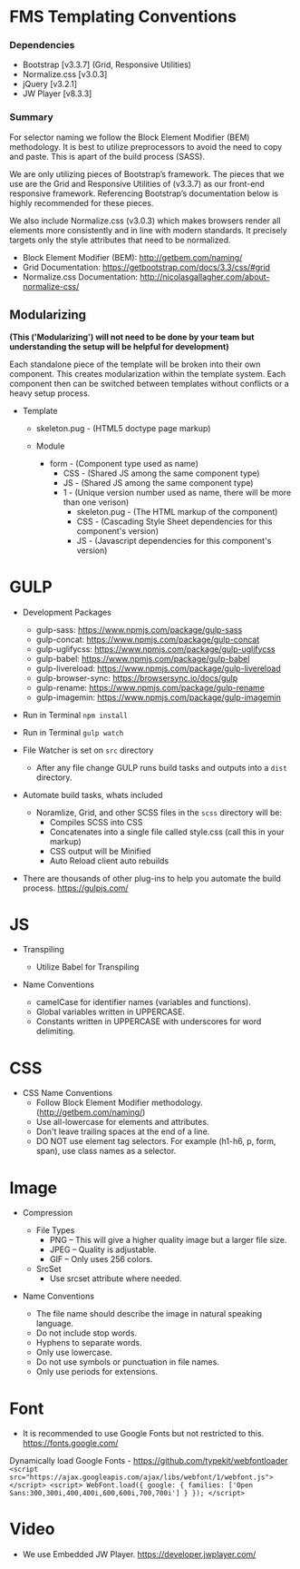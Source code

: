 # FMS Templating Conventions


### Dependencies
* Bootstrap [v3.3.7] (Grid, Responsive Utilities)
* Normalize.css [v3.0.3]
* jQuery [v3.2.1]
* JW Player [v8.3.3]


### Summary
For selector naming we follow the Block Element Modifier (BEM) methodology.
It is best to utilize preprocessors to avoid the need to copy and paste. This is apart of the build process (SASS).

We are only utilizing pieces of Bootstrap’s framework. The pieces that we use are the Grid and Responsive Utilities of (v3.3.7) as our front-end responsive framework. Referencing Bootstrap’s documentation below is highly recommended for these pieces.

We also include Normalize.css (v3.0.3) which makes browsers render all elements more consistently and in line with modern standards. It precisely targets only the style attributes that need to be normalized.

- Block Element Modifier (BEM): http://getbem.com/naming/
- Grid Documentation: https://getbootstrap.com/docs/3.3/css/#grid
- Normalize.css Documentation: http://nicolasgallagher.com/about-normalize-css/

## Modularizing
**(This ('Modularizing') will not need to be done by your team but understanding the setup will be helpful for development)**

Each standalone piece of the template will be broken into their own component. This creates modularization within the template system.  Each component then can be switched between templates without conflicts or a heavy setup process.

* Template
    * skeleton.pug - (HTML5 doctype page markup)

    * Module
        * form - (Component type used as name)
	        * CSS - (Shared JS among the same component type)
	        * JS - (Shared JS among the same component type)
	        * 1 - (Unique version number used as name, there will be more than one verison)
		        * skeleton.pug - (The HTML markup of the component)
		        * CSS - (Cascading Style Sheet dependencies for this component's version)
		        * JS - (Javascript dependencies for this component's version)

# GULP

* Development Packages
    * gulp-sass: https://www.npmjs.com/package/gulp-sass
    * gulp-concat: https://www.npmjs.com/package/gulp-concat
    * gulp-uglifycss: https://www.npmjs.com/package/gulp-uglifycss
    * gulp-babel: https://www.npmjs.com/package/gulp-babel
    * gulp-livereload: https://www.npmjs.com/package/gulp-livereload
    * gulp-browser-sync: https://browsersync.io/docs/gulp
    * gulp-rename: https://www.npmjs.com/package/gulp-rename
    * gulp-imagemin: https://www.npmjs.com/package/gulp-imagemin


* Run in Terminal `npm install`
* Run in Terminal `gulp watch`

* File Watcher is set on `src` directory
    * After any file change GULP runs build tasks and outputs into a `dist` directory.
* Automate build tasks, whats included
    * Noramlize, Grid, and other SCSS files in the `scss` directory will be:
        * Compiles SCSS into CSS
        * Concatenates into a single file called style.css (call this in your markup)
        * CSS output will be Minified
        * Auto Reload client auto rebuilds

* There are thousands of other plug-ins to help you automate the build process. https://gulpjs.com/

# JS

* Transpiling
   * Utilize Babel for Transpiling

* Name Conventions
    * camelCase for identifier names (variables and functions).
    * Global variables written in UPPERCASE.
    * Constants written in UPPERCASE with underscores for word delimiting.

# CSS
* CSS Name Conventions
    * Follow Block Element Modifier methodology. (http://getbem.com/naming/)
    * Use all-lowercase for elements and attributes.
    * Don't leave trailing spaces at the end of a line.
    * DO NOT use element tag selectors. For example (h1-h6, p, form, span), use class names as a selector.


# Image
* Compression
    * File Types
        * PNG  – This will give a higher quality image but a larger file size.
        * JPEG – Quality is adjustable.
        * GIF  – Only uses 256 colors.
    * SrcSet
        * Use srcset attribute where needed.


* Name Conventions
    * The file name should describe the image in natural speaking language.
    * Do not include stop words.
    * Hyphens to separate words.
    * Only use lowercase.
    * Do not use symbols or punctuation in file names.
    * Only use periods for extensions.


# Font
* It is recommended to use Google Fonts but not restricted to this. https://fonts.google.com/

Dynamically load Google Fonts - https://github.com/typekit/webfontloader
    ```
    <script src="https://ajax.googleapis.com/ajax/libs/webfont/1/webfont.js"></script>
	<script>
        WebFont.load({
            google: {
                families: ['Open Sans:300,300i,400,400i,600,600i,700,700i']
            }
        });
	</script>
	```


# Video
* We use Embedded JW Player. https://developer.jwplayer.com/
